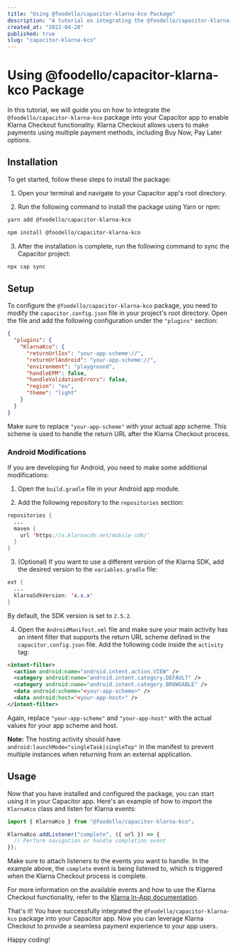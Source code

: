 ```yaml
---
title: "Using @foodello/capacitor-klarna-kco Package"
description: "A tutorial on integrating the @foodello/capacitor-klarna-kco package into your Capacitor app to enable Klarna Checkout functionality."
created_at: "2022-04-20"
published: true
slug: "capacitor-klarna-kco"
---
```


# Using @foodello/capacitor-klarna-kco Package

In this tutorial, we will guide you on how to integrate the `@foodello/capacitor-klarna-kco` package into your Capacitor app to enable Klarna Checkout functionality. Klarna Checkout allows users to make payments using multiple payment methods, including Buy Now, Pay Later options.

## Installation

To get started, follow these steps to install the package:

1. Open your terminal and navigate to your Capacitor app's root directory.

2. Run the following command to install the package using Yarn or npm:

```bash
yarn add @foodello/capacitor-klarna-kco
```
```bash
npm install @foodello/capacitor-klarna-kco
```

3. After the installation is complete, run the following command to sync the Capacitor project:

```bash
npx cap sync
```

## Setup

To configure the `@foodello/capacitor-klarna-kco` package, you need to modify the `capacitor.config.json` file in your project's root directory. Open the file and add the following configuration under the `"plugins"` section:

```json
{
  "plugins": {
    "KlarnaKco": {
      "returnUrlIos": "your-app-scheme://",
      "returnUrlAndroid": "your-app-scheme://",
      "environment": "playground",
      "handleEPM": false,
      "handleValidationErrors": false,
      "region": "eu",
      "theme": "light"
    }
  }
}
```

Make sure to replace `"your-app-scheme"` with your actual app scheme. This scheme is used to handle the return URL after the Klarna Checkout process.

### Android Modifications

If you are developing for Android, you need to make some additional modifications:

1. Open the `build.gradle` file in your Android app module.

2. Add the following repository to the `repositories` section:

```java
repositories {
  ...
  maven {
    url 'https://x.klarnacdn.net/mobile-sdk/'
  }
}
```

3. (Optional) If you want to use a different version of the Klarna SDK, add the desired version to the `variables.gradle` file:

```java
ext {
  ...
  klarnaSdkVersion: 'x.x.x'
}
```

By default, the SDK version is set to `2.5.2`.

4. Open the `AndroidManifest.xml` file and make sure your main activity has an intent filter that supports the return URL scheme defined in the `capacitor.config.json` file. Add the following code inside the `activity` tag:

```xml
<intent-filter>
  <action android:name="android.intent.action.VIEW" />
  <category android:name="android.intent.category.DEFAULT" />
  <category android:name="android.intent.category.BROWSABLE" />
  <data android:scheme="<your-app-scheme>" />
  <data android:host="<your-app-host>" />
</intent-filter>
```

Again, replace `"your-app-scheme"` and `"your-app-host"` with the actual values for your app scheme and host.

**Note:** The hosting activity should have `android:launchMode="singleTask|singleTop"` in the manifest to prevent multiple instances when returning from an external application.

## Usage

Now that you have installed and configured the package, you can start using it in your Capacitor app. Here's an example of how to import the `KlarnaKco` class and listen for Klarna events:

```js
import { KlarnaKco } from "@foodello/capacitor-klarna-kco";

KlarnaKco.addListener("complete", ({ url }) => {
  // Perform navigation or handle completion event
});
```

Make sure to attach listeners to the events you want to handle. In the example above, the `complete` event is being listened to, which is triggered when the Klarna Checkout process is complete.

For more information on the available events and how to use the Klarna Checkout functionality, refer to the [Klarna In-App documentation](https://docs.klarna.com/in-app/).

That's it! You have successfully integrated the `@foodello/capacitor-klarna-kco` package into your Capacitor app. Now you can leverage Klarna Checkout to provide a seamless payment experience to your app users.

Happy coding!